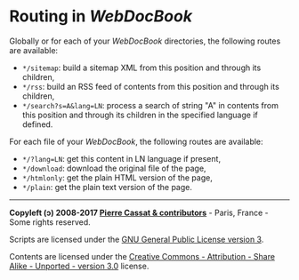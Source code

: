 Routing in *WebDocBook*
====================

Globally or for each of your *WebDocBook* directories, the following routes are available:

-   `*/sitemap`: build a sitemap XML from this position and through its children,
-   `*/rss`: build an RSS feed of contents from this position and through its children,
-   `*/search?s=A&lang=LN`: process a search of string "A" in contents from this position and through 
    its children in the specified language if defined.

For each file of your *WebDocBook*, the following routes are available:

-   `*/?lang=LN`: get this content in LN language if present,
-   `*/download`: download the original file of the page,
-   `*/htmlonly`: get the plain HTML version of the page,
-   `*/plain`: get the plain text version of the page.

----
**Copyleft (ↄ) 2008-2017 [Pierre Cassat & contributors](http://webdocbook.com/)** - Paris, France - Some rights reserved.

Scripts are licensed under the [GNU General Public License version 3](http://www.gnu.org/licenses/gpl.html).

Contents are licensed under the [Creative Commons - Attribution - Share Alike - Unported - version 3.0](http://creativecommons.org/licenses/by-sa/3.0/) license.
